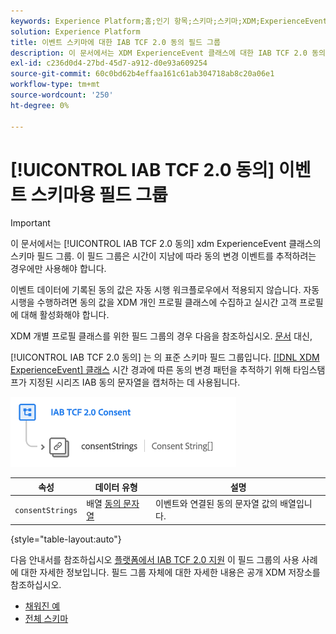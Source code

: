 ```yaml
---
keywords: Experience Platform;홈;인기 항목;스키마;스키마;XDM;ExperienceEvent;필드;스키마;스키마;스키마 디자인;필드 그룹;필드 그룹;iab;tcf;동의;
solution: Experience Platform
title: 이벤트 스키마에 대한 IAB TCF 2.0 동의 필드 그룹
description: 이 문서에서는 XDM ExperienceEvent 클래스에 대한 IAB TCF 2.0 동의 스키마 필드 그룹의 개요를 제공합니다.
exl-id: c236d0d4-27bd-45d7-a912-d0e93a609254
source-git-commit: 60c0bd62b4effaa161c61ab304718ab8c20a06e1
workflow-type: tm+mt
source-wordcount: '250'
ht-degree: 0%

---
```


# [!UICONTROL IAB TCF 2.0 동의] 이벤트 스키마용 필드 그룹

>[!IMPORTANT]
>
>이 문서에서는 [!UICONTROL IAB TCF 2.0 동의] xdm ExperienceEvent 클래스의 스키마 필드 그룹. 이 필드 그룹은 시간이 지남에 따라 동의 변경 이벤트를 추적하려는 경우에만 사용해야 합니다.
>
>이벤트 데이터에 기록된 동의 값은 자동 시행 워크플로우에서 적용되지 않습니다. 자동 시행을 수행하려면 동의 값을 XDM 개인 프로필 클래스에 수집하고 실시간 고객 프로필에 대해 활성화해야 합니다.
>
>XDM 개별 프로필 클래스를 위한 필드 그룹의 경우 다음을 참조하십시오. [문서](../profile/iab.md) 대신,

[!UICONTROL IAB TCF 2.0 동의] 는 의 표준 스키마 필드 그룹입니다. [[!DNL XDM ExperienceEvent] 클래스](../../classes/experienceevent.md) 시간 경과에 따른 동의 변경 패턴을 추적하기 위해 타임스탬프가 지정된 시리즈 IAB 동의 문자열을 캡처하는 데 사용됩니다.

![](../../images/field-groups/iab-event.png)

| 속성 | 데이터 유형 | 설명 |
| --- | --- | --- |
| `consentStrings` | 배열 [동의 문자열](../../data-types/consent-string.md) | 이벤트와 연결된 동의 문자열 값의 배열입니다. |

{style="table-layout:auto"}

다음 안내서를 참조하십시오 [플랫폼에서 IAB TCF 2.0 지원](../../../landing/governance-privacy-security/consent/iab/overview.md) 이 필드 그룹의 사용 사례에 대한 자세한 정보입니다. 필드 그룹 자체에 대한 자세한 내용은 공개 XDM 저장소를 참조하십시오.

* [채워진 예](https://github.com/adobe/xdm/blob/master/components/fieldgroups/experience-event/experienceevent-privacy.example.1.json)
* [전체 스키마](https://github.com/adobe/xdm/blob/master/components/fieldgroups/experience-event/experienceevent-privacy.schema.json)
